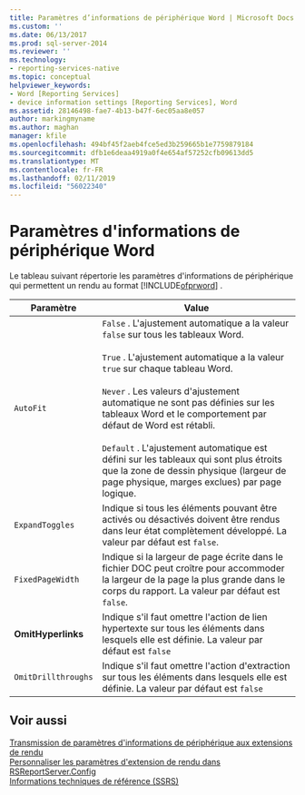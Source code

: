 ```yaml
---
title: Paramètres d’informations de périphérique Word | Microsoft Docs
ms.custom: ''
ms.date: 06/13/2017
ms.prod: sql-server-2014
ms.reviewer: ''
ms.technology:
- reporting-services-native
ms.topic: conceptual
helpviewer_keywords:
- Word [Reporting Services]
- device information settings [Reporting Services], Word
ms.assetid: 28146498-fae7-4b13-b47f-6ec05aa8e057
author: markingmyname
ms.author: maghan
manager: kfile
ms.openlocfilehash: 494bf45f2aeb4fce5ed3b259665b1e7759879184
ms.sourcegitcommit: dfb1e6deaa4919a0f4e654af57252cfb09613dd5
ms.translationtype: MT
ms.contentlocale: fr-FR
ms.lasthandoff: 02/11/2019
ms.locfileid: "56022340"
---
```

# <a name="word-device-information-settings"></a>Paramètres d'informations de périphérique Word
  Le tableau suivant répertorie les paramètres d'informations de périphérique qui permettent un rendu au format [!INCLUDE[ofprword](../includes/ofprword-md.md)] .  
  
|Paramètre|Value|  
|-------------|-----------|  
|`AutoFit`|`False` . L'ajustement automatique a la valeur `false` sur tous les tableaux Word.<br /><br /> `True` . L'ajustement automatique a la valeur `true` sur chaque tableau Word.<br /><br /> `Never` . Les valeurs d'ajustement automatique ne sont pas définies sur les tableaux Word et le comportement par défaut de Word est rétabli.<br /><br /> `Default` . L'ajustement automatique est défini sur les tableaux qui sont plus étroits que la zone de dessin physique (largeur de page physique, marges exclues) par page logique.|  
|`ExpandToggles`|Indique si tous les éléments pouvant être activés ou désactivés doivent être rendus dans leur état complètement développé. La valeur par défaut est `false`.|  
|`FixedPageWidth`|Indique si la largeur de page écrite dans le fichier DOC peut croître pour accommoder la largeur de la page la plus grande dans le corps du rapport. La valeur par défaut est `false`.|  
|**OmitHyperlinks**|Indique s'il faut omettre l'action de lien hypertexte sur tous les éléments dans lesquels elle est définie. La valeur par défaut est `false`|  
|`OmitDrillthroughs`|Indique s'il faut omettre l'action d'extraction sur tous les éléments dans lesquels elle est définie. La valeur par défaut est `false`|  
  
## <a name="see-also"></a>Voir aussi  
 [Transmission de paramètres d'informations de périphérique aux extensions de rendu](report-server-web-service/net-framework/passing-device-information-settings-to-rendering-extensions.md)   
 [Personnaliser les paramètres d'extension de rendu dans RSReportServer.Config](customize-rendering-extension-parameters-in-rsreportserver-config.md)   
 [Informations techniques de référence &#40;SSRS&#41;](../../2014/reporting-services/technical-reference-ssrs.md)  
  
  
